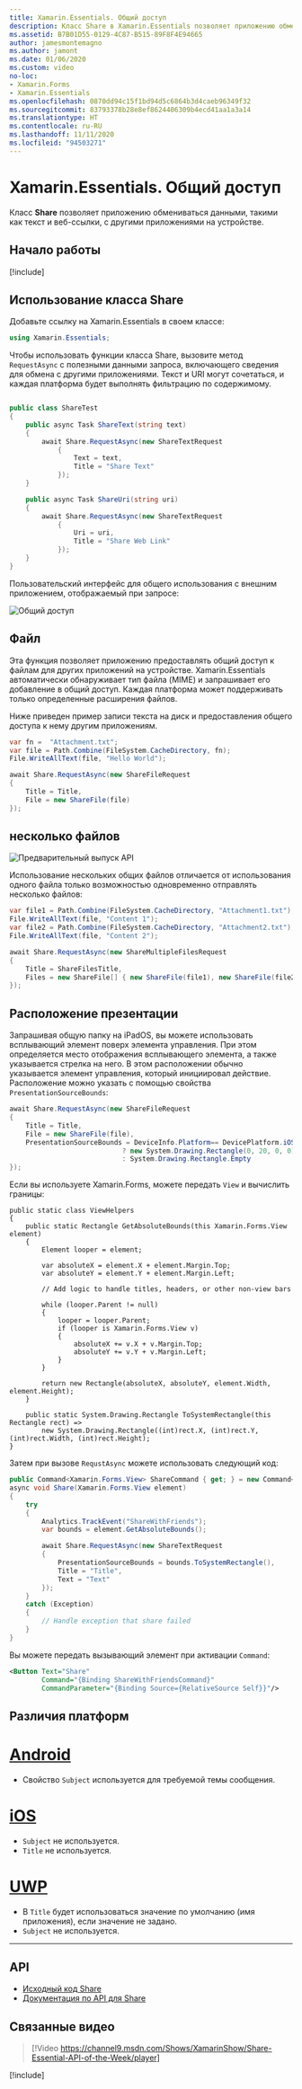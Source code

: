 ```yaml
---
title: Xamarin.Essentials. Общий доступ
description: Класс Share в Xamarin.Essentials позволяет приложению обмениваться данными, такими как текст и веб-ссылки, с другими приложениями на устройстве.
ms.assetid: B7B01D55-0129-4C87-B515-89F8F4E94665
author: jamesmontemagno
ms.author: jamont
ms.date: 01/06/2020
ms.custom: video
no-loc:
- Xamarin.Forms
- Xamarin.Essentials
ms.openlocfilehash: 0870dd94c15f1bd94d5c6864b3d4caeb96349f32
ms.sourcegitcommit: 83793378b28e8ef8624406309b4ecd41aa1a3a14
ms.translationtype: HT
ms.contentlocale: ru-RU
ms.lasthandoff: 11/11/2020
ms.locfileid: "94503271"
---
```

# <a name="no-locxamarinessentials-share"></a>Xamarin.Essentials. Общий доступ

Класс **Share** позволяет приложению обмениваться данными, такими как текст и веб-ссылки, с другими приложениями на устройстве.

## <a name="get-started"></a>Начало работы

[!include[](~/essentials/includes/get-started.md)]

## <a name="using-share"></a>Использование класса Share

Добавьте ссылку на Xamarin.Essentials в своем классе:

```csharp
using Xamarin.Essentials;
```

Чтобы использовать функции класса Share, вызовите метод `RequestAsync` с полезными данными запроса, включающего сведения для обмена с другими приложениями. Текст и URI могут сочетаться, и каждая платформа будет выполнять фильтрацию по содержимому.

```csharp

public class ShareTest
{
    public async Task ShareText(string text)
    {
        await Share.RequestAsync(new ShareTextRequest
            {
                Text = text,
                Title = "Share Text"
            });
    }

    public async Task ShareUri(string uri)
    {
        await Share.RequestAsync(new ShareTextRequest
            {
                Uri = uri,
                Title = "Share Web Link"
            });
    }
}
```

Пользовательский интерфейс для общего использования с внешним приложением, отображаемый при запросе:

![Общий доступ](images/share.png)

## <a name="file"></a>Файл

Эта функция позволяет приложению предоставлять общий доступ к файлам для других приложений на устройстве. Xamarin.Essentials автоматически обнаруживает тип файла (MIME) и запрашивает его добавление в общий доступ. Каждая платформа может поддерживать только определенные расширения файлов.

Ниже приведен пример записи текста на диск и предоставления общего доступа к нему другим приложениям.

```csharp
var fn =  "Attachment.txt";
var file = Path.Combine(FileSystem.CacheDirectory, fn);
File.WriteAllText(file, "Hello World");

await Share.RequestAsync(new ShareFileRequest
{
    Title = Title,
    File = new ShareFile(file)
});
```

## <a name="multiple-files"></a>несколько файлов

![Предварительный выпуск API](~/media/shared/preview.png)

Использование нескольких общих файлов отличается от использования одного файла только возможностью одновременно отправлять несколько файлов:

```csharp
var file1 = Path.Combine(FileSystem.CacheDirectory, "Attachment1.txt");
File.WriteAllText(file, "Content 1");
var file2 = Path.Combine(FileSystem.CacheDirectory, "Attachment2.txt");
File.WriteAllText(file, "Content 2");

await Share.RequestAsync(new ShareMultipleFilesRequest
{
    Title = ShareFilesTitle,
    Files = new ShareFile[] { new ShareFile(file1), new ShareFile(file2) }
});
```

## <a name="presentation-location"></a>Расположение презентации

Запрашивая общую папку на iPadOS, вы можете использовать всплывающий элемент поверх элемента управления. При этом определяется место отображения всплывающего элемента, а также указывается стрелка на него. В этом расположении обычно указывается элемент управления, который инициировал действие. Расположение можно указать с помощью свойства `PresentationSourceBounds`:

```csharp
await Share.RequestAsync(new ShareFileRequest
{
    Title = Title,
    File = new ShareFile(file),
    PresentationSourceBounds = DeviceInfo.Platform== DevicePlatform.iOS && DeviceInfo.Idiom == DeviceIdiom.Tablet
                            ? new System.Drawing.Rectangle(0, 20, 0, 0)
                            : System.Drawing.Rectangle.Empty
});
```

Если вы используете Xamarin.Forms, можете передать `View` и вычислить границы:


```
public static class ViewHelpers
{
    public static Rectangle GetAbsoluteBounds(this Xamarin.Forms.View element)
    {
        Element looper = element;

        var absoluteX = element.X + element.Margin.Top;
        var absoluteY = element.Y + element.Margin.Left;

        // Add logic to handle titles, headers, or other non-view bars

        while (looper.Parent != null)
        {
            looper = looper.Parent;
            if (looper is Xamarin.Forms.View v)
            {
                absoluteX += v.X + v.Margin.Top;
                absoluteY += v.Y + v.Margin.Left;
            }
        }

        return new Rectangle(absoluteX, absoluteY, element.Width, element.Height);
    }

    public static System.Drawing.Rectangle ToSystemRectangle(this Rectangle rect) =>
        new System.Drawing.Rectangle((int)rect.X, (int)rect.Y, (int)rect.Width, (int)rect.Height);
}
```

Затем при вызове `RequstAsync` можете использовать следующий код:

```csharp
public Command<Xamarin.Forms.View> ShareCommand { get; } = new Command<Xamarin.Forms.View>(Share);
async void Share(Xamarin.Forms.View element)
{
    try
    {
        Analytics.TrackEvent("ShareWithFriends");
        var bounds = element.GetAbsoluteBounds();

        await Share.RequestAsync(new ShareTextRequest
        {
            PresentationSourceBounds = bounds.ToSystemRectangle(),
            Title = "Title",
            Text = "Text"
        });
    }
    catch (Exception)
    {
        // Handle exception that share failed
    }
}
```

Вы можете передать вызывающий элемент при активации `Command`:

```xml
<Button Text="Share"
        Command="{Binding ShareWithFriendsCommand}"
        CommandParameter="{Binding Source={RelativeSource Self}}"/>
```

## <a name="platform-differences"></a>Различия платформ

# <a name="android"></a>[Android](#tab/android)

- Свойство `Subject` используется для требуемой темы сообщения.

# <a name="ios"></a>[iOS](#tab/ios)

- `Subject` не используется.
- `Title` не используется.

# <a name="uwp"></a>[UWP](#tab/uwp)

- В `Title` будет использоваться значение по умолчанию (имя приложения), если значение не задано.
- `Subject` не используется.

-----

## <a name="api"></a>API

- [Исходный код Share](https://github.com/xamarin/Essentials/tree/main/Xamarin.Essentials/Share)
- [Документация по API для Share](xref:Xamarin.Essentials.Share)

## <a name="related-video"></a>Связанные видео

> [!Video https://channel9.msdn.com/Shows/XamarinShow/Share-Essential-API-of-the-Week/player]

[!include[](~/essentials/includes/xamarin-show-essentials.md)]
